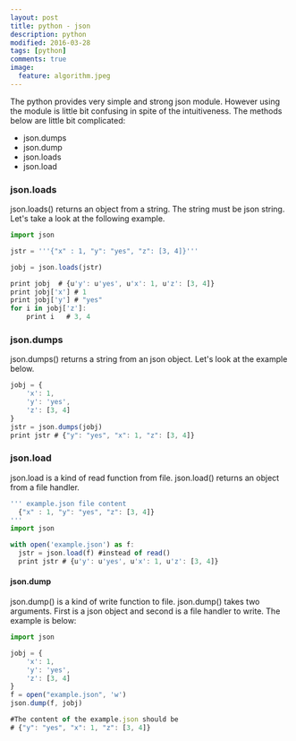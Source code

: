 ```yaml
---
layout: post
title: python - json
description: python
modified: 2016-03-28
tags: [python]
comments: true
image:
  feature: algorithm.jpeg
---
```

The python provides very simple and strong json module. However using the module is little bit confusing in spite of the intuitiveness.
The methods below are little bit complicated:
- json.dumps
- json.dump
- json.loads
- json.load

### json.loads

json.loads() returns an object from a string. The string must be json string. 
Let's take a look at the following example.

```javascript
import json

jstr = '''{"x" : 1, "y": "yes", "z": [3, 4]}'''

jobj = json.loads(jstr)

print jobj  # {u'y': u'yes', u'x': 1, u'z': [3, 4]}
print jobj['x'] # 1
print jobj['y'] # "yes"
for i in jobj['z']:
    print i   # 3, 4
```

### json.dumps

json.dumps() returns a string from an json object. Let's look at the example below.

```javascript
jobj = {
    'x': 1, 
    'y': 'yes', 
    'z': [3, 4]
}
jstr = json.dumps(jobj)
print jstr # {"y": "yes", "x": 1, "z": [3, 4]}
```

### json.load

json.load is a kind of read function from file. json.load() returns an object from a file handler.

```javascript
''' example.json file content
  {"x" : 1, "y": "yes", "z": [3, 4]}
'''
import json

with open('example.json') as f:
  jstr = json.load(f) #instead of read()
  print jstr # {u'y': u'yes', u'x': 1, u'z': [3, 4]}
```

#### json.dump

json.dump() is a kind of write function to file. json.dump() takes two arguments. First is a json object and second is a file handler to write.
The example is below:

```javascript
import json

jobj = {
    'x': 1, 
    'y': 'yes', 
    'z': [3, 4]
}
f = open("example.json", 'w')
json.dump(f, jobj)

#The content of the example.json should be 
# {"y": "yes", "x": 1, "z": [3, 4]}
```





